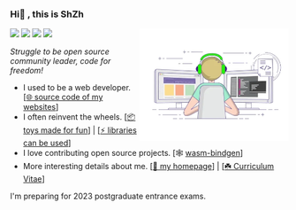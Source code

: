 ### Hi👋 , this is ShZh 

<img align="right" alt="ShZh7" width="270px" src="./giphy.webp" />

![](https://img.shields.io/badge/age-21-brightgreen)
![](https://img.shields.io/badge/sex-male-yellow)
![](https://img.shields.io/badge/country-CN-red)
![](https://visitor-badge.glitch.me/badge?page_id=imShZh.imShZh)

*Struggle to be open source community leader, code for freedom!*

- I used to be a web developer. [[🌐 source code of my websites](https://github.com/ShZh-websites)]
- I often reinvent the wheels. [[📦 toys made for fun](https://github.com/ShZh-Playground)] | [[⚡ libraries can be used](https://github.com/ShZh-libraries)]
- I love contributing open source projects. [🕸️ [wasm-bindgen](https://github.com/rustwasm/wasm-bindgen/issues?q=author%3ASh-Zh-7)]
- More interesting details about me. [[🔭 my homepage](https://shzh.wiki)] | [[☘️ Curriculum Vitae](https://imshzh.github.io/cv/en-US.pdf)]

I'm preparing for 2023 postgraduate entrance exams.
